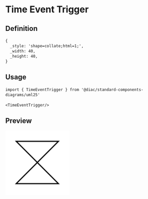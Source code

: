 # Time Event Trigger

## Definition

```
{
  _style: 'shape=collate;html=1;',
  _width: 40,
  _height: 40,
}
```

## Usage

```
import { TimeEventTrigger } from '@diac/standard-components-diagrams/uml25'

<TimeEventTrigger/>
```

## Preview

<img src="./time-event-trigger.png" width="200"/>
